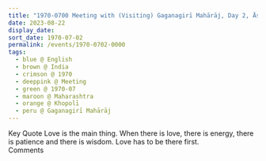 ```yaml
---
title: "1970-0700 Meeting with (Visiting) Gaganagirī Mahārāj, Day 2, Āśhram Gaganabāvaḍā (near Khopolī, 70 kms SE of Mumbai), Maharashtra, India (month not sure; before 1973-1209)"
date: 2023-08-22
display_date: 
sort_date: 1970-07-02
permalink: /events/1970-0702-0000
tags:
  - blue @ English
  - brown @ India
  - crimson @ 1970
  - deeppink @ Meeting
  - green @ 1970-07
  - maroon @ Maharashtra
  - orange @ Khopolī
  - peru @ Gaganagirī Mahārāj
---
```


<wave-list>
  <list-title color="green" width="75">Key Quote</list-title>
  <list-item color="BlanchedAlmond"  width="200">Love is the main thing. When there is love, there is energy, there is patience and there is wisdom. Love has to be there first.</list-item>
  <list-item color="Lavender"></list-item>
  <list-item color="BlanchedAlmond"></list-item>
</wave-list>

<br>

<wave-list>
  <list-title color="green" width="75">Comments</list-title>
  <list-item color="BlanchedAlmond"  width="200"></list-item>
  <list-item color="Lavender"></list-item>
  <list-item color="BlanchedAlmond"></list-item>
</wave-list>